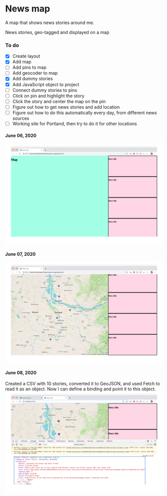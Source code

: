 # News map

A map that shows news stories around me. 

News stories, geo-tagged and displayed on a map

### To do
- [x] Create layout
- [x] Add map
- [ ] Add pins to map
- [ ] Add geocoder to map
- [x] Add dummy stories
- [x] Add JavaScript object to project
- [ ] Connect dummy stories to pins
- [ ] Click on pin and highlight the story
- [ ] Click the story and center the map on the pin
- [ ] Figure out how to get news stories and add location
- [ ] Figure out how to do this automatically every day, from different news sources
- [ ] Working site for Portland, then try to do it for other locations

#### June 06, 2020
![Page outline view](./img/2020.06.06-Page-outline.png)

#### June 07, 2020
![Map in map pane](./img/2020.06.07-Map-in-map-pane.png)

#### June 08, 2020
Created a CSV with 10 stories, converted it to GeoJSON, and used Fetch to read it as an object. Now I can define a binding and point it to this object.
![2020.06.08-Object-in-console](./img/2020.06.08-Object-in-console.png)